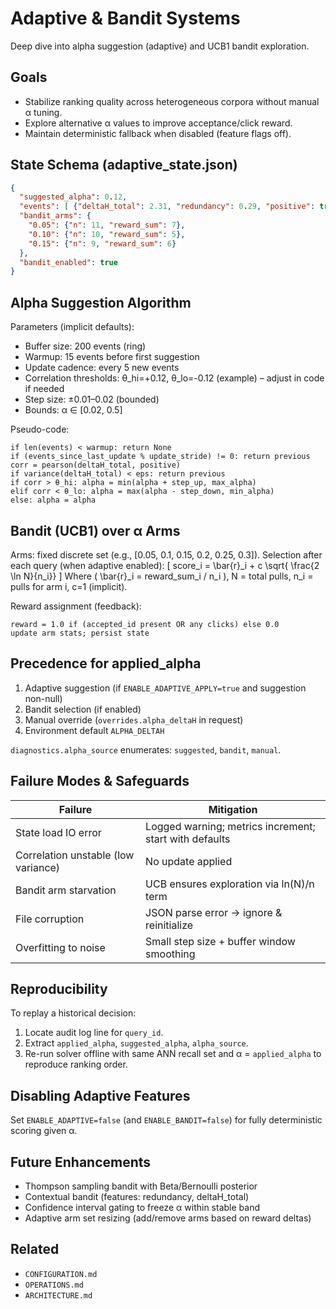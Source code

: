 # Adaptive & Bandit Systems

Deep dive into alpha suggestion (adaptive) and UCB1 bandit exploration.

## Goals
- Stabilize ranking quality across heterogeneous corpora without manual α tuning.
- Explore alternative α values to improve acceptance/click reward.
- Maintain deterministic fallback when disabled (feature flags off).

## State Schema (adaptive_state.json)
```json
{
  "suggested_alpha": 0.12,
  "events": [ {"deltaH_total": 2.31, "redundancy": 0.29, "positive": true }, ... ],
  "bandit_arms": {
    "0.05": {"n": 11, "reward_sum": 7},
    "0.10": {"n": 10, "reward_sum": 5},
    "0.15": {"n": 9, "reward_sum": 6}
  },
  "bandit_enabled": true
}
```

## Alpha Suggestion Algorithm
Parameters (implicit defaults):
- Buffer size: 200 events (ring)
- Warmup: 15 events before first suggestion
- Update cadence: every 5 new events
- Correlation thresholds: θ_hi=+0.12, θ_lo=-0.12 (example) – adjust in code if needed
- Step size: ±0.01–0.02 (bounded)
- Bounds: α ∈ [0.02, 0.5]

Pseudo-code:
```
if len(events) < warmup: return None
if (events_since_last_update % update_stride) != 0: return previous
corr = pearson(deltaH_total, positive)
if variance(deltaH_total) < eps: return previous
if corr > θ_hi: alpha = min(alpha + step_up, max_alpha)
elif corr < θ_lo: alpha = max(alpha - step_down, min_alpha)
else: alpha = alpha
```

## Bandit (UCB1) over α Arms
Arms: fixed discrete set (e.g., [0.05, 0.1, 0.15, 0.2, 0.25, 0.3]).
Selection after each query (when adaptive enabled):
\[ score_i = \bar{r}_i + c \sqrt{ \frac{2 \ln N}{n_i}} \]
Where \( \bar{r}_i = reward\_sum_i / n_i \), N = total pulls, n_i = pulls for arm i, c=1 (implicit).

Reward assignment (feedback):
```
reward = 1.0 if (accepted_id present OR any clicks) else 0.0
update arm stats; persist state
```

## Precedence for applied_alpha
1. Adaptive suggestion (if `ENABLE_ADAPTIVE_APPLY=true` and suggestion non-null)
2. Bandit selection (if enabled)
3. Manual override (`overrides.alpha_deltaH` in request)
4. Environment default `ALPHA_DELTAH`

`diagnostics.alpha_source` enumerates: `suggested`, `bandit`, `manual`.

## Failure Modes & Safeguards
| Failure | Mitigation |
|---------|------------|
| State load IO error | Logged warning; metrics increment; start with defaults |
| Correlation unstable (low variance) | No update applied |
| Bandit arm starvation | UCB ensures exploration via ln(N)/n term |
| File corruption | JSON parse error -> ignore & reinitialize |
| Overfitting to noise | Small step size + buffer window smoothing |

## Reproducibility
To replay a historical decision:
1. Locate audit log line for `query_id`.
2. Extract `applied_alpha`, `suggested_alpha`, `alpha_source`.
3. Re-run solver offline with same ANN recall set and α = `applied_alpha` to reproduce ranking order.

## Disabling Adaptive Features
Set `ENABLE_ADAPTIVE=false` (and `ENABLE_BANDIT=false`) for fully deterministic scoring given α.

## Future Enhancements
- Thompson sampling bandit with Beta/Bernoulli posterior
- Contextual bandit (features: redundancy, deltaH_total)
- Confidence interval gating to freeze α within stable band
- Adaptive arm set resizing (add/remove arms based on reward deltas)

## Related
- `CONFIGURATION.md`
- `OPERATIONS.md`
- `ARCHITECTURE.md`
